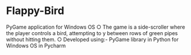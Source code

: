 # Flappy-Bird
PyGame application for Windows OS
○ The game is a side-scroller where the player controls a bird, attempting to y
between rows of green pipes without hitting them.
○ Developed using:- PyGame library in Python for Windows OS in Pycharm

